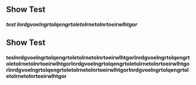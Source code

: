 ## Show Test 
##### test lnrdgvoelngrtolqengrtoletolrnetolnrtoeirwlhtgor

## Show Test 
#### teslnrdgvoelngrtolqengrtoletolrnetolnrtoeirwlhtgorlnrdgvoelngrtolqengrtoletolrnetolnrtoeirwlhtgorlnrdgvoelngrtolqengrtoletolrnetolnrtoeirwlhtgorlnrdgvoelngrtolqengrtoletolrnetolnrtoeirwlhtgorlnrdgvoelngrtolqengrtoletolrnetolnrtoeirwlhtgor
